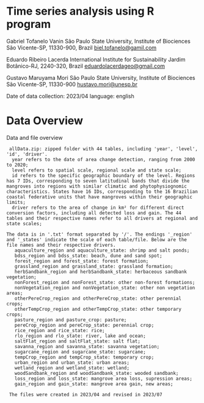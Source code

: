 #  Time series analysis using R program
     
  Gabriel Tofanelo Vanin
  São Paulo State University, Institute of Biociences
  São Vicente-SP, 11330-900, Brazil
  biel.tofanelo@gamil.com

  Eduardo Ribeiro Lacerda
  International Institute for Sustainability
  Jardim Botânico-RJ, 2240-320, Brazil
  eduardolacerdageo@gmail.com

  Gustavo Maruyama Mori
  São Paulo State University, Institute of Biociences
  São Vicente-SP, 11330-900
  hustavo.mori@unesp.br

  Date of data collection: 2023/04
  language: english

#  Data Overview

Data and file overview

     allData.zip: zipped folder with 44 tables, including 'year', 'level', 'id', 'driver'.
      year refers to the date of area change detection, ranging from 2000 to 2020;
      level refers to spatial scale, regional scale and state scale;
      id refers to the specific geographic boundary of the level. Regions has 7 IDs, corresponding to seven latitudinal bands that divide the mangroves into regions with similar climatic and phytophysiognomic characteristics. States have 16 IDs, corresponding to the 16 Brazilian coastal federative units that have mangroves within their geographic limits;
      driver refers to the area of change in km² for different direct conversion factors, including all detected loss and gain. The 44 tables and their respective names refer to all drivers at regional and state scales;

    The data is in '.txt' format separated by '/'. The endings '_region' and '_states' indicate the scale of each table/file. Below are the file names and their respective drivers.
       aquaculture_region and aquaculture_state: shrimp and salt ponds;
       bdss_region and bdss_state: beach, dune and sand spot;
       forest_region and forest_state: forest formation;
       grassland_region and grassland_state: grassland formation;
       herbSandbank_region and herbSandbank_state: herbaceous sandbank vegetation;
       nonForest_region and nonForest_state: other non-forest formations;
       nonVegetation_region and nonVegetation_state: other non vegetation areas;
       otherPereCrop_region and otherPereCrop_state: other perennial crops;
       otherTempCrop_region and otherTempCrop_state: other temporary crops;
       pasture_region and pasture_crop: pasture;
       pereCrop_region and pereCrop_state: perennial crop;
       rice_region and rice_state: rice;
       rlo_region and rlo_state: river, lake and ocean;
       saltFlat_region and saltFlat_state: salt flat;
       savanna_region and savanna_state: savanna vegetation;
       sugarcane_region and sugarcane_state: sugarcane;
       tempCrop_region and tempCrop_state: temporary crop;
       urban_region and urban_state: urban areas;
       wetland_region and wetland_state: wetland;
       woodSandbank_region and woodSandbank_state: wooded sandbank;
       loss_region and loss_state: mangrove area loss, supression areas;
       gain_region and gain_state: mangrove area gain, new areas;

     The files were created in 2023/04 and revised in 2023/07

